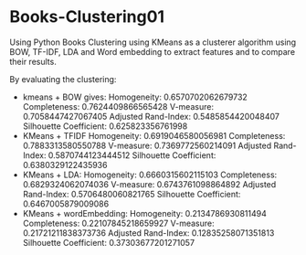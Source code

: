 # Books-Clustering01
Using Python
Books Clustering using KMeans as a clusterer algorithm
using BOW, TF-IDF, LDA and Word embedding to extract features and to compare their results.


By evaluating the clustering:
 * kmeans + BOW gives: 
     Homogeneity: 0.6570702062679732
     Completeness: 0.7624409866565428
     V-measure: 0.7058447427067405
     Adjusted Rand-Index: 0.5485854420048407
     Silhouette Coefficient: 0.625823356761998
 * KMeans + TFIDF
     Homogeneity: 0.6919046580056981
     Completeness: 0.7883313580550788
     V-measure: 0.7369772560214091
     Adjusted Rand-Index: 0.5870744123444512
     Silhouette Coefficient: 0.6380329122435936
 * KMeans + LDA:
    Homogeneity: 0.6660315602115103
    Completeness: 0.6829324062074036
    V-measure: 0.6743761098864892
    Adjusted Rand-Index: 0.5706480060821765
    Silhouette Coefficient: 0.6467005879009086   
 * KMeans + wordEmbedding:
    Homogeneity: 0.2134786930811494
    Completeness: 0.22107845218659927
    V-measure: 0.21721211838373736
    Adjusted Rand-Index: 0.12835258071351813
    Silhouette Coefficient: 0.37303677201271057

 
 
 
